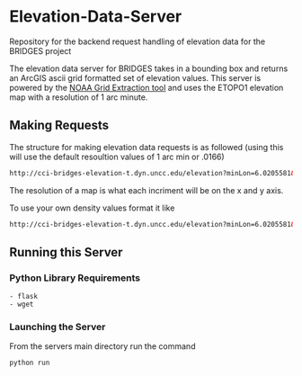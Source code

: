 # Elevation-Data-Server
Repository for the backend request handling of elevation data for the BRIDGES project

The elevation data server for BRIDGES takes in a bounding box and returns an ArcGIS ascii grid formatted set of elevation values. This server is powered by the [NOAA Grid Extraction tool](https://www.ngdc.noaa.gov/mgg/global/) and uses the ETOPO1 elevation map with a resolution of 1 arc minute.

## Making Requests
The structure for making elevation data requests is as followed (using this will use the default resoultion values of 1 arc min or .0166)
```html
http://cci-bridges-elevation-t.dyn.uncc.edu/elevation?minLon=6.0205581&minLat=46.10757&maxLon=9.707863&maxLat=47.77059
```



The resolution of a map is what each incriment will be on the x and y axis. 

To use your own density values format it like
```html
http://cci-bridges-elevation-t.dyn.uncc.edu/elevation?minLon=6.0205581&minLat=46.10757&maxLon=9.707863&maxLat=47.77059&resX=.01&resY=.01
```

## Running this Server
### Python Library Requirements
    - flask
    - wget

### Launching the Server
From the servers main directory run the command
```bash
python run
```


